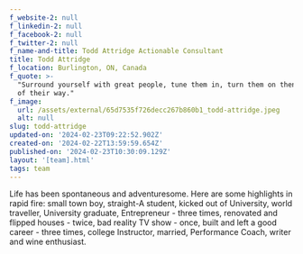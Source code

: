 ```yaml
---
f_website-2: null
f_linkedin-2: null
f_facebook-2: null
f_twitter-2: null
f_name-and-title: Todd Attridge Actionable Consultant
title: Todd Attridge
f_location: Burlington, ON, Canada
f_quote: >-
  "Surround yourself with great people, tune them in, turn them on then get out
  of their way."
f_image:
  url: /assets/external/65d7535f726decc267b860b1_todd-attridge.jpeg
  alt: null
slug: todd-attridge
updated-on: '2024-02-23T09:22:52.902Z'
created-on: '2024-02-22T13:59:59.654Z'
published-on: '2024-02-23T10:30:09.129Z'
layout: '[team].html'
tags: team
---
```


Life has been spontaneous and adventuresome. Here are some highlights in rapid fire: small town boy, straight-A student, kicked out of University, world traveller, University graduate, Entrepreneur - three times, renovated and flipped houses - twice, bad reality TV show - once, built and left a good career - three times, college Instructor, married, Performance Coach, writer and wine enthusiast.
